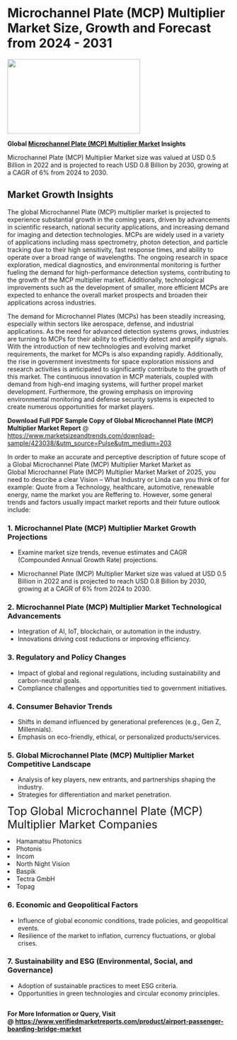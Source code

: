 <H1>Microchannel Plate (MCP) Multiplier Market Size, Growth and Forecast from 2024 - 2031</H1><img class="aligncenter size-medium wp-image-584254" src="https://thirdeyenews.in/wp-content/uploads/2024/09/Global-Market-Research-300x168.jpeg" alt="" width="300" height="168" /><p><strong>Global&nbsp;<a href="https://www.marketsizeandtrends.com/download-sample/423038/&amp;utm_source=Pulse&amp;utm_medium=203">Microchannel Plate (MCP) Multiplier Market</a> Insights</strong></p><p>Microchannel Plate (MCP) Multiplier Market size was valued at USD 0.5 Billion in 2022 and is projected to reach USD 0.8 Billion by 2030, growing at a CAGR of 6% from 2024 to 2030.</p><p><h2>Market Growth Insights</h2> <p>The global Microchannel Plate (MCP) multiplier market is projected to experience substantial growth in the coming years, driven by advancements in scientific research, national security applications, and increasing demand for imaging and detection technologies. MCPs are widely used in a variety of applications including mass spectrometry, photon detection, and particle tracking due to their high sensitivity, fast response times, and ability to operate over a broad range of wavelengths. The ongoing research in space exploration, medical diagnostics, and environmental monitoring is further fueling the demand for high-performance detection systems, contributing to the growth of the MCP multiplier market. Additionally, technological improvements such as the development of smaller, more efficient MCPs are expected to enhance the overall market prospects and broaden their applications across industries. </p> <p>The demand for Microchannel Plates (MCPs) has been steadily increasing, especially within sectors like aerospace, defense, and industrial applications. As the need for advanced detection systems grows, industries are turning to MCPs for their ability to efficiently detect and amplify signals. With the introduction of new technologies and evolving market requirements, the market for MCPs is also expanding rapidly. Additionally, the rise in government investments for space exploration missions and research activities is anticipated to significantly contribute to the growth of this market. The continuous innovation in MCP materials, coupled with demand from high-end imaging systems, will further propel market development. Furthermore, the growing emphasis on improving environmental monitoring and defense security systems is expected to create numerous opportunities for market players. </p><p><span class=""><strong>Download Full PDF Sample Copy of Global Microchannel Plate (MCP) Multiplier Market Report</strong> @ <a href="https://www.marketsizeandtrends.com/download-sample/423038/&amp;utm_source=Pulse&amp;utm_medium=203" target="_blank">https://www.marketsizeandtrends.com/download-sample/423038/&amp;utm_source=Pulse&amp;utm_medium=203</a></span></p><p>In order to make an accurate and perceptive description of future scope of a Global&nbsp;Microchannel Plate (MCP) Multiplier Market Market as Global&nbsp;Microchannel Plate (MCP) Multiplier Market Market of 2025, you need to describe a clear Vision &ndash; What Industry or Linda can you think of for example: Quote from a Technology, healthcare, automotive, renewable energy, name the market you are Reffering to. However, some general trends and factors usually impact market reports and their future outlook include:</p><h3>1.&nbsp;<strong>Microchannel Plate (MCP) Multiplier Market Growth Projections</strong></h3><ul><li>Examine market size trends, revenue estimates and CAGR (Compounded Annual Growth Rate) projections.</li><li><p>Microchannel Plate (MCP) Multiplier Market size was valued at USD 0.5 Billion in 2022 and is projected to reach USD 0.8 Billion by 2030, growing at a CAGR of 6% from 2024 to 2030.</p></li></ul><h3>2.&nbsp;<strong>Microchannel Plate (MCP) Multiplier Market Technological Advancements</strong></h3><ul><li>Integration of AI, IoT, blockchain, or automation in the industry.</li><li>Innovations driving cost reductions or improving efficiency.</li></ul><h3>3.&nbsp;<strong>Regulatory and Policy Changes</strong></h3><ul><li>Impact of global and regional regulations, including sustainability and carbon-neutral goals.</li><li>Compliance challenges and opportunities tied to government initiatives.</li></ul><h3>4.&nbsp;<strong>Consumer Behavior Trends</strong></h3><ul><li>Shifts in demand influenced by generational preferences (e.g., Gen Z, Millennials).</li><li>Emphasis on eco-friendly, ethical, or personalized products/services.</li></ul><h3>5.&nbsp;<strong>Global Microchannel Plate (MCP) Multiplier Market Competitive Landscape</strong></h3><ul><li>Analysis of key players, new entrants, and partnerships shaping the industry.</li><li>Strategies for differentiation and market penetration.</li></ul><p data-pm-slice="1 1 []"><span style="color: inherit; font-family: inherit; font-size: 25px;">Top Global Microchannel Plate (MCP) Multiplier Market Companies</span></p><div class="" data-test-id=""><p><li>Hamamatsu Photonics</li><li> Photonis</li><li> Incom</li><li> North Night Vision</li><li> Baspik</li><li> Tectra GmbH</li><li> Topag</li></p></div><h3>6.&nbsp;<strong>Economic and Geopolitical Factors</strong></h3><ul><li>Influence of global economic conditions, trade policies, and geopolitical events.</li><li>Resilience of the market to inflation, currency fluctuations, or global crises.</li></ul><h3>7.&nbsp;<strong>Sustainability and ESG (Environmental, Social, and Governance)</strong></h3><ul><li>Adoption of sustainable practices to meet ESG criteria.</li><li>Opportunities in green technologies and circular economy principles.</li></ul><h2><strong style="font-size: 14px;">For More Information or Query, Visit @&nbsp;</strong><a style="background-color: #ffffff; font-size: 14px;" href="https://www.marketsizeandtrends.com/report/microchannel-plate-mcp-multiplier-market/" target="_blank">https://www.verifiedmarketreports.com/product/airport-passenger-boarding-bridge-market</a></h2>
